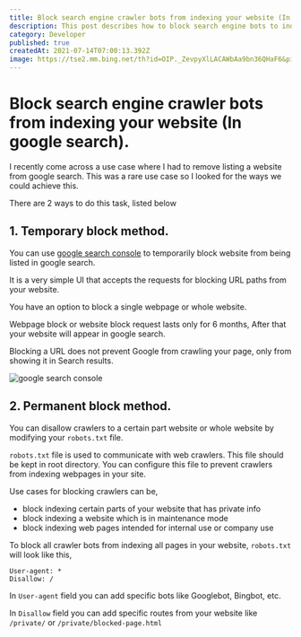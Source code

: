 ```yaml
---
title: Block search engine crawler bots from indexing your website (In google search).
description: This post describes how to block search engine bots to index your website. 
category: Developer
published: true
createdAt: 2021-07-14T07:00:13.392Z
image: https://tse2.mm.bing.net/th?id=OIP._ZevpyXlLACAWbAa9bn36QHaF6&pid=Api
---
```


# Block search engine crawler bots from indexing your website (In google search).

I recently come across a use case where I had to remove listing a website from google search. This was a rare use case so I looked for the ways we could achieve this. 

There are 2 ways to do this task, listed below

## 1. **Temporary block method.**

You can use [google search console](https://search.google.com/) to temporarily block website from being listed in google search.

It is a very simple UI that accepts the requests for blocking URL paths from your website.

You have an option to block a single webpage or whole website.

Webpage block or website block request lasts only for 6 months, After that your website will appear in google search.

Blocking a URL does not prevent Google from crawling your page, only from showing it in Search results.

![google search console](https://www.suvaance.com/microblog/wp-content/uploads/2020/01/Outdated-Content.png)

## 2. **Permanent block method.**

You can disallow crawlers to a certain part website or whole website by modifying your `robots.txt` file.

`robots.txt` file is used to communicate with web crawlers. This file should be kept in root directory. You can configure this file to prevent crawlers from indexing webpages in your site.

Use cases for blocking crawlers can be,
- block indexing certain parts of your website that has private info
- block indexing a website which is in maintenance mode
- block indexing web pages intended for internal use or company use


To block all crawler bots from indexing all pages in your website, `robots.txt` will look like this,

```
User-agent: *
Disallow: /
```

In `User-agent` field you can add specific bots like Googlebot, Bingbot, etc.

In `Disallow` field you can add specific routes from your website like `/private/` or `/private/blocked-page.html`
